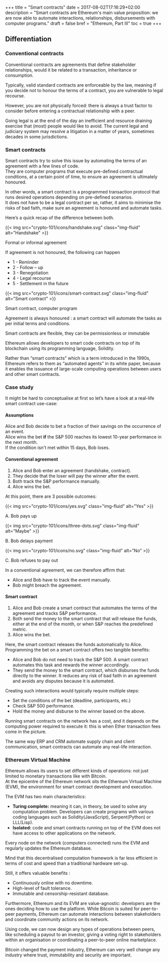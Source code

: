 +++
title = "Smart contracts"
date = 2017-08-02T17:16:29+02:00
description = "Smart contracts are Ethereum's main value proposition: we are now able to automate interactions, relationships, disbursements with computer programs."
draft = false
bref = "Ethereum, Part III"
toc = true
+++

## Differentiation

### Conventional contracts

Conventional contracts are agreements that define stakeholder relationships, would it be related to a transaction, inheritance or consumption.  

Typically, valid standard contracts are enforceable by the law, meaning if you decide not to honour the terms of a contract, you are vulnerable to legal recourse.   

However, you are not physically forced: there is always a trust factor to consider before entering a contractual relationship with a peer.  

Going legal is at the end of the day an inefficient and resource draining exercise that (most) people would like to avoid. The current legal and judiciary system may resolve a litigation in a matter of years, sometimes decades in some jurisdictions.

### Smart contracts

Smart contracts try to solve this issue by automating the terms of an agreement with a few lines of code.  
They are computer programs that execute pre-defined contractual conditions, at a certain point of time, to ensure an agreement is ultimately honoured.  

In other words, a smart contract is a programmed transaction protocol that runs desired operations depending on pre-defined scenarios.  
It does not have to be a legal contract per se, rather, it aims to minimise the risks of bad faith, make sure an agreement is honoured and automate tasks.  

Here’s a quick recap of the difference between both.

<div class="container my-4">
  <div class="row">
    <div class="col text-center">
      {{< img src="crypto-101/icons/handshake.svg" class="img-fluid" alt="Handshake" >}}
      <p class="font-weight-bold mt-2 text-center">Formal or informal agreement</p>
      <p class="small text-center">If agreement is not honoured, the following can happen</p>
      <ul>
        <li class="small text-left">1 - Reminder</li>
        <li class="small text-left">2 - Follow – up</li>
        <li class="small text-left">3 - Renegotiation</li>
        <li class="small text-left">4 - Legal recourse</li>
        <li class="small text-left">5 - Settlement in the future</li>
      </ul>
    </div>
    <div class="col text-center">
      {{< img src="crypto-101/icons/smart-contract.svg" class="img-fluid" alt="Smart contract" >}}
      <p class="font-weight-bold mt-2">Smart contract, computer program
      <p class="small">Agreement is always honoured : a smart contract will automate the tasks as per initial terms and conditions.</p>
      <p class="small">Smart contracts are flexible, they can be permissionless or immutable</p>
    </div>
  </div>
 </div>

Ethereum allows developers to smart code contracts on top of its blockchain using its programming language, Solidity.  

Rather than “smart contracts” which is a term introduced in the 1990s, Ethereum refers to them as “automated agents” in its white paper, because it enables the issuance of large-scale computing operations between users and other smart contracts.

### Case study

It might be hard to conceptualise at first so let’s have a look at a real-life smart contract use-case:

#### Assumptions

Alice and Bob decide to bet a fraction of their savings on the occurrence of an event.  
Alice wins the bet **if** the S&P 500 reaches its lowest 10-year performance in the next month.  
If the condition isn't met within 15 days, Bob loses.  

#### Conventional agreement

1. Alice and Bob enter an agreement (handshake, contract).
2. They decide that the loser will pay the winner after the event.
3. Both track the S&P performance manually.
4. Alice wins the bet.

At this point, there are 3 possible outcomes:  

<div class="container">
  <div class="row text-center">
    <div class="col">
      {{< img src="crypto-101/icons/yes.svg" class="img-fluid" alt="Yes" >}}
      <p class="font-weight-bold">A. Bob pays up</p>
    </div>
    <div class="col">
      {{< img src="crypto-101/icons/three-dots.svg" class="img-fluid" alt="Maybe" >}}
      <p class="font-weight-bold">B. Bob delays payment</p>
    </div>
    <div class="col">
      {{< img src="crypto-101/icons/no.svg" class="img-fluid" alt="No" >}}
      <p class="font-weight-bold">C. Bob refuses to pay out</p>
    </div>
  </div>
</div>

In a conventional agreement, we can therefore affirm that:

* Alice and Bob have to track the event manually.
* Bob might breach the agreement.

#### Smart contract

1. Alice and Bob create a smart contract that automates the terms of the agreement and tracks S&P performance.
2. Both send the money to the smart contract that will release the funds, either at the end of the month, or when S&P reaches the predefined metric.
3. Alice wins the bet.

Here, the smart contract releases the funds automatically to Alice.  
Programming the bet on a smart contract offers two tangible benefits:

* Alice and Bob do not need to track the S&P 500. A smart contract automates this task and rewards the winner accordingly.
* They send the money to the smart contract, which disburses the funds directly to the winner. It reduces any risk of bad faith in an agreement and avoids any disputes because it is automated.

Creating such interactions would typically require multiple steps:

* Set the conditions of the bet (deadline, participants, etc.)
* Check S&P 500 performance.
* Hold the money and disburse to the winner based on the above.

Running smart contracts on the network has a cost, and it depends on the computing power required to execute it: this is when Ether transaction fees come in the picture.  

The same way ERP and CRM automate supply chain and client communication, smart contracts can automate any real-life interaction.

### Ethereum Virtual Machine

Ethereum allows its users to set different kinds of operations: not just limited to monetary transactions like with Bitcoin.  
At the epicentre of the Ethereum network sits the Ethereum Virtual Machine (EVM), the environment for smart contract development and execution.  

The EVM has two main characteristics:

* **Turing complete:** meaning it can, in theory, be used to solve any computation problem. Developers can create programs with various coding languages such as Solidity(JavaScript), Serpent(Python) or LLL(Lisp).
* **Isolated:** code and smart contracts running on top of the EVM does not have access to other applications on the network.

Every node on the network (computers connected) runs the EVM and regularly updates the Ethereum database.  

Mind that this decentralised computation framework is far less efficient in terms of cost and speed than a traditional hardware set-up. 

Still, it offers valuable benefits :

* Continuously online with no downtime.
* High-level of fault tolerance.
* Immutable and censorship-resistant database.

Furthermore, Ethereum and its EVM are value-agnostic: developers are the ones deciding how to use the platform. While Bitcoin is suited for peer-to-peer payments, Ethereum can automate interactions between stakeholders and coordinate community actions on its network.   

Using code, we can now design any types of operations between peers, like scheduling a payout to an investor, giving a voting right to stakeholders within an organisation or coordinating a peer-to-peer online marketplace.  

Bitcoin changed the payment industry, Ethereum can very well change any industry where trust, immutability and security are important.
